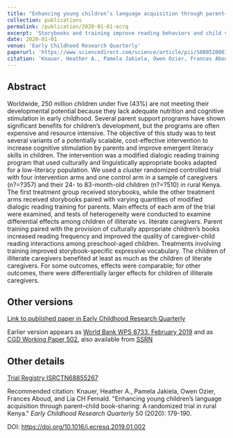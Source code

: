 ```yaml
---
title: "Enhancing young children’s language acquisition through parent–child book-sharing: A randomized trial in rural Kenya"
collection: publications
permalink: /publication/2020-01-01-ecrq
excerpt: 'Storybooks and training improve reading behaviors and child vocabulary.'
date: 2020-01-01
venue: 'Early Childhood Research Quarterly'
paperurl: 'https://www.sciencedirect.com/science/article/pii/S0885200619300031'
citation: 'Knauer, Heather A., Pamela Jakiela, Owen Ozier, Frances Aboud, and Lia CH Fernald. &quot;Enhancing young children’s language acquisition through parent–child book-sharing: A randomized trial in rural Kenya.&quot; <i>Early Childhood Research Quarterly</i> 50 (2020): 179-190.'
---
```



## Abstract
Worldwide, 250 million children under five (43%) are not meeting their developmental potential because they lack adequate nutrition and cognitive stimulation in early childhood. Several parent support programs have shown significant benefits for children’s development, but the programs are often expensive and resource intensive. The objective of this study was to test several variants of a potentially scalable, cost-effective intervention to increase cognitive stimulation by parents and improve emergent literacy skills in children. The intervention was a modified dialogic reading training program that used culturally and linguistically appropriate books adapted for a low-literacy population. We used a cluster randomized controlled trial with four intervention arms and one control arm in a sample of caregivers (n?=?357) and their 24- to 83-month-old children (n?=?510) in rural Kenya. The first treatment group received storybooks, while the other treatment arms received storybooks paired with varying quantities of modified dialogic reading training for parents. Main effects of each arm of the trial were examined, and tests of heterogeneity were conducted to examine differential effects among children of illiterate vs. literate caregivers. Parent training paired with the provision of culturally appropriate children’s books increased reading frequency and improved the quality of caregiver-child reading interactions among preschool-aged children. Treatments involving training improved storybook-specific expressive vocabulary. The children of illiterate caregivers benefited at least as much as the children of literate caregivers. For some outcomes, effects were comparable; for other outcomes, there were differentially larger effects for children of illiterate caregivers.

## Other versions

[Link to published paper in Early Childhood Research Quarterly](https://www.sciencedirect.com/science/article/pii/S0885200619300031)

Earlier version appears as [World Bank WPS 8733, February 2019](https://documents.worldbank.org/en/publication/documents-reports/documentdetail/792621549557749427/enhancing-young-childrens-language-acquisition-through-parent-child-book-sharing-a-randomized-trial-in-rural-kenya) and as [CGD Working Paper 502](https://www.cgdev.org/publication/enhancing-young-childrens-language-acquisition-through-parent-child-book-sharing), also available from [SSRN](https://papers.ssrn.com/sol3/papers.cfm?abstract_id=3335606)

<!--- ## Data Data and analysis files: [(hosted at RESTUD)](https://academic.oup.com/restud/article-abstract/83/1/231/2461232) / [(hosted at github)](http://owenozier.github.io/files/data/MS17455Supplementary.zip) /  --->


## Other details

[Trial Registry ISRCTN68855267](http://www.isrctn.com/ISRCTN68855267)

Recommended citation: Knauer, Heather A., Pamela Jakiela, Owen Ozier, Frances Aboud, and Lia CH Fernald. &quot;Enhancing young children’s language acquisition through parent–child book-sharing: A randomized trial in rural Kenya.&quot; <i>Early Childhood Research Quarterly</i> 50 (2020): 179-190.

DOI: https://doi.org/10.1016/j.ecresq.2019.01.002

